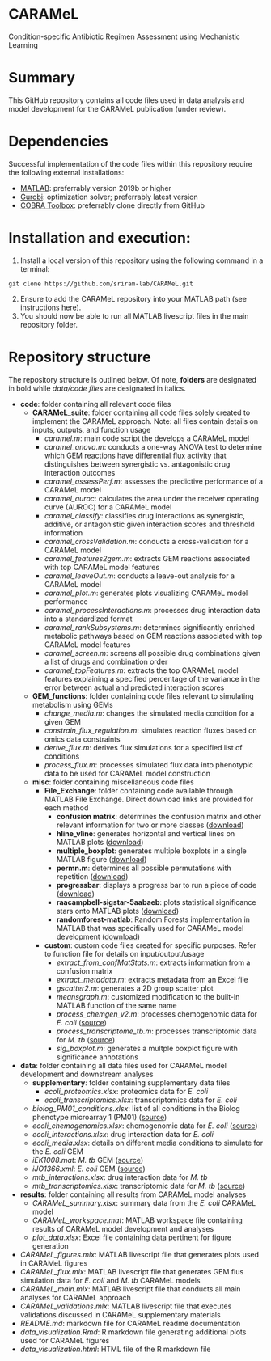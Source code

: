 # CARAMeL
Condition-specific Antibiotic Regimen Assessment using Mechanistic Learning

# Summary
This GitHub repository contains all code files used in data analysis and model development for the CARAMeL publication (under review). 

# Dependencies
Successful implementation of the code files within this repository require the following external installations: 
- [MATLAB](https://www.mathworks.com/products/matlab.html): preferrably version 2019b or higher
- [Gurobi](https://www.gurobi.com/): optimization solver; preferrably latest version
- [COBRA Toolbox](https://github.com/opencobra/cobratoolbox): preferrably clone directly from GitHub

# Installation and execution: 
1. Install a local version of this repository using the following command in a terminal: 
```
git clone https://github.com/sriram-lab/CARAMeL.git
```
2. Ensure to add the CARAMeL repository into your MATLAB path (see instructions [here](https://www.mathworks.com/help/matlab/matlab_env/add-remove-or-reorder-folders-on-the-search-path.html)). 
3. You should now be able to run all MATLAB livescript files in the main repository folder.

# Repository structure
The repository structure is outlined below. Of note, **folders** are designated in bold while *data/code files* are designated in italics. 
- **code**: folder containing all relevant code files
  - **CARAMeL_suite**: folder containing all code files solely created to implement the CARAMeL approach. Note: all files contain details on inputs, outputs, and function usage
    - *caramel.m*:                      main code script the develops a CARAMeL model
    - *caramel_anova.m*:                conducts a one-way ANOVA test to determine which GEM reactions have differential flux activity that distinguishes between synergistic vs. antagonistic drug interaction outcomes 
    - *caramel_assessPerf.m*:           assesses the predictive performance of a CARAMeL model
    - *caramel_auroc*:                  calculates the area under the receiver operating curve (AUROC) for a CARAMeL model 
    - *caramel_classify*:               classifies drug interactions as synergistic, additive, or antagonistic given interaction scores and threshold information
    - *caramel_crossValidation.m*:      conducts a cross-validation for a CARAMeL model
    - *caramel_features2gem.m*:         extracts GEM reactions associated with top CARAMeL model features
    - *caramel_leaveOut.m*:             conducts a leave-out analysis for a CARAMeL model
    - *caramel_plot.m*:                 generates plots visualizing CARAMeL model performance
    - *caramel_processInteractions.m*:  processes drug interaction data into a standardized format
    - *caramel_rankSubsystems.m*:       determines significantly enriched metabolic pathways based on GEM reactions associated with top CARAMeL model features
    - *caramel_screen.m*:               screens all possible drug combinations given a list of drugs and combination order
    - *caramel_topFeatures.m*:          extracts the top CARAMeL model features explaining a specified percentage of the variance in the error between actual and predicted interaction scores
  - **GEM_functions**: folder containing code files relevant to simulating metabolism using GEMs
    - *change_media.m*:                 changes the simulated media condition for a given GEM
    - *constrain_flux_regulation.m*:    simulates reaction fluxes based on omics data constraints
    - *derive_flux.m*:                  derives flux simulations for a specified list of conditions
    - *process_flux.m*:                 processes simulated flux data into phenotypic data to be used for CARAMeL model construction
  - **misc**: folder containing miscellaneous code files
    - **File_Exchange**:                folder containing code available through MATLAB File Exchange. Direct download links are provided for each method
      - **confusion matrix**:   determines the confusion matrix and other relevant information for two or more classes ([download](https://www.mathworks.com/matlabcentral/fileexchange/60900-multi-class-confusion-matrix))
      - **hline_vline**:                  generates horizontal and vertical lines on MATLAB plots ([download](https://www.mathworks.com/matlabcentral/fileexchange/1039-hline-and-vline))
      - **multiple_boxplot**:             generates multiple boxplots in a single MATLAB figure ([download](https://www.mathworks.com/matlabcentral/fileexchange/47233-multiple_boxplot-m))
      - **permn.m**:                      determines all possible permutations with repetition ([download](https://www.mathworks.com/matlabcentral/fileexchange/7147-permn))
      - **progressbar**:                  displays a progress bar to run a piece of code ([download](https://www.mathworks.com/matlabcentral/fileexchange/6922-progressbar))
      - **raacampbell-sigstar-5aabaeb**:  plots statistical significance stars onto MATLAB plots ([download](https://www.mathworks.com/matlabcentral/fileexchange/39696-raacampbell-sigstar))
      - **randomforest-matlab**:          Random Forests implementation in MATLAB that was specifically used for CARAMeL model development ([download](https://www.mathworks.com/matlabcentral/fileexchange/31036-random-forest))
    - **custom**: custom code files created for specific purposes. Refer to function file for details on input/output/usage
      - *extract_from_confMatStats.m*:    extracts information from a confusion matrix
      - *extract_metadata.m*:             extracts metadata from an Excel file
      - *gscatter2.m*:                    generates a 2D group scatter plot
      - *meansgraph.m*:                   customized modification to the built-in MATLAB function of the same name
      - *process_chemgen_v2.m*:           processes chemogenomic data for *E. coli* ([source](https://doi.org/10.15252/msb.20156777))
      - *process_transcriptome_tb.m*:     processes transcriptomic data for *M. tb* ([source](https://doi.org/10.1128/mBio.02627-19))
      - *sig_boxplot.m*:                  generates a multple boxplot figure with significance annotations
- **data**: folder containing all data files used for CARAMeL model development and downstream analyses
  - **supplementary**: folder containing supplementary data files
    - *ecoli_proteomics.xlsx*:            proteomics data for *E. coli*
    - *ecoli_transcriptomics.xlsx*:       transcriptomics data for *E. coli*
  - *biolog_PM01_conditions.xlsx*:        list of all conditions in the Biolog phenotype microarray 1 (PM01) ([source](https://www.biolog.com/products-portfolio-overview/phenotype-microarrays-for-microbial-cells/))
  - *ecoli_chemogenomics.xlsx*:           chemogenomic data for *E. coli* ([source](https://doi.org/10.1016/j.cell.2010.11.052))
  - *ecoli_interactions.xlsx*:            drug interaction data for *E. coli*
  - *ecoli_media.xlsx*:                   details on different media conditions to simulate for the *E. coli* GEM
  - *iEK1008.mat*:                        *M. tb* GEM ([source](https://doi.org/10.1186/s12918-018-0557-y))
  - *iJO1366.xml*:                        *E. coli* GEM ([source](https://dx.doi.org/10.1038%2Fmsb.2011.65))
  - *mtb_interactions.xlsx*:              drug interaction data for *M. tb*
  - *mtb_transcriptomics.xlsx*:           transcriptomic data for *M. tb* ([source](https://doi.org/10.1128/mBio.02627-19))
- **results**: folder containing all results from CARAMeL model analyses
  - *CARAMeL_summary.xlsx*:               summary data from the *E. coli* CARAMeL model
  - *CARAMeL_workspace.mat*:              MATLAB workspace file containing results of CARAMeL model development and analyses
  - *plot_data.xlsx*:                     Excel file containing data pertinent for figure generation
- *CARAMeL_figures.mlx*:                  MATLAB livescript file that generates plots used in CARAMeL figures
- *CARAMeL_flux.mlx*:                     MATLAB livescript file that generates GEM flus simulation data for *E. coli* and *M. tb* CARAMeL models
- *CARAMeL_main.mlx*:                     MATLAB livescript file that conducts all main analyses for CARAMeL approach
- *CARAMeL_validations.mlx*:              MATLAB livescript file that executes validations discussed in CARAMeL supplementary materials
- *README.md*:                            markdown file for CARAMeL readme documentation
- *data_visualization.Rmd*:               R markdown file generating additional plots used for CARAMeL figures
- *data_visualization.html*:              HTML file of the R markdown file
